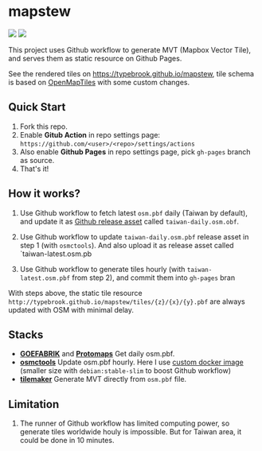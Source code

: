 # mapstew
![](https://github.com/typebrook/mapstew/workflows/Hourly%20PBF%20update/badge.svg) ![](https://github.com/typebrook/mapstew/workflows/Daily%20PBF%20fetch/badge.svg)

This project uses Github workflow to generate MVT (Mapbox Vector Tile), and serves them as static resource on Github Pages.  

See the rendered tiles on https://typebrook.github.io/mapstew, tile schema is based on [OpenMapTiles](https://openmaptiles.org/schema/) with some custom changes.
  
## Quick Start
1. Fork this repo.
1. Enable **Gitub Action** in repo settings page:
   `https://github.com/<user>/<repo>/settings/actions`
1. Also enable **Github Pages** in repo settings page, pick `gh-pages` branch as source.
1. That's it!

## How it works?
1. Use Github workflow to fetch latest `osm.pbf` daily (Taiwan by default), and update it as [Github release asset](https://github.com/typebrook/mapstew/releases/tag/daily-taiwan-pbf) called `taiwan-daily.osm.obf`.


2. Use Github workflow to update `taiwan-daily.osm.pbf` release asset in step 1 (with `osmctools`). And also upload it as release asset called `taiwan-latest.osm.pb


3. Use Github workflow to generate tiles hourly (with `taiwan-latest.osm.pbf` from step 2), and commit them into `gh-pages` bran


With steps above, the static tile resource `http://typebrook.github.io/mapstew/tiles/{z}/{x}/{y}.pbf` are always updated with OSM with minimal delay.

## Stacks
- [**GOEFABRIK**](http://download.geofabrik.de/asia/taiwan.html) and [**Protomaps**](https://protomaps.com/) 
  Get daily osm.pbf.
- [**osmctools**](https://github.com/ramunasd/osmctools) 
  Update osm.pbf hourly. Here I use [custom docker image](https://hub.docker.com/r/osmtw/osmctools) (smaller size with `debian:stable-slim` to boost Github workflow) 
- [**tilemaker**](https://github.com/systemed/tilemaker) 
  Generate MVT directly from `osm.pbf` file.

## Limitation
1. The runner of Github workflow has limited computing power, so generate tiles worldwide houly is impossible. But for Taiwan area, it could be done in 10 minutes.